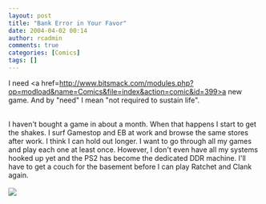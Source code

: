 ```yaml
---
layout: post
title: "Bank Error in Your Favor"
date: 2004-04-02 00:14
author: rcadmin
comments: true
categories: [Comics]
tags: []
---
```

I need <a href=http://www.bitsmack.com/modules.php?op=modload&name=Comics&file=index&action=comic&id=399>a new game.</a> And by "need" I mean "not required to sustain life".
<br />

<br />
I haven't bought a game in about a month. When that happens I start to get the shakes. I surf Gamestop and EB at work and browse the same stores after work. I think I can hold out longer. I want to go through all my games and play each one at least once. However, I don't even have all my systems hooked up yet and the PS2 has become the dedicated DDR machine. I'll have to get a couch for the basement before I can play Ratchet and Clank again. <Br><br><!--more--><img src='http://dl.bitsmack.com/comics/20040402.png' alt'' />
